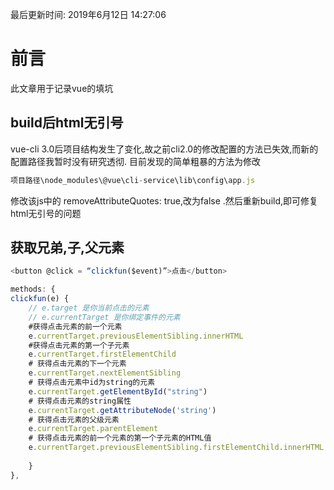 最后更新时间: 2019年6月12日 14:27:06

# 前言
此文章用于记录vue的填坑

## build后html无引号

vue-cli 3.0后项目结构发生了变化,故之前cli2.0的修改配置的方法已失效,而新的配置路径我暂时没有研究透彻.
目前发现的简单粗暴的方法为修改
```js
项目路径\node_modules\@vue\cli-service\lib\config\app.js
```
修改该js中的 removeAttributeQuotes: true,改为false .然后重新build,即可修复html无引号的问题

## 获取兄弟,子,父元素
```js
<button @click = “clickfun($event)”>点击</button>

methods: {
clickfun(e) {
	// e.target 是你当前点击的元素
	// e.currentTarget 是你绑定事件的元素
    #获得点击元素的前一个元素
    e.currentTarget.previousElementSibling.innerHTML
    #获得点击元素的第一个子元素
    e.currentTarget.firstElementChild
    # 获得点击元素的下一个元素
    e.currentTarget.nextElementSibling
    # 获得点击元素中id为string的元素
    e.currentTarget.getElementById("string")
    # 获得点击元素的string属性
    e.currentTarget.getAttributeNode('string')
    # 获得点击元素的父级元素
    e.currentTarget.parentElement
    # 获得点击元素的前一个元素的第一个子元素的HTML值
    e.currentTarget.previousElementSibling.firstElementChild.innerHTML
 
    }
},
```
